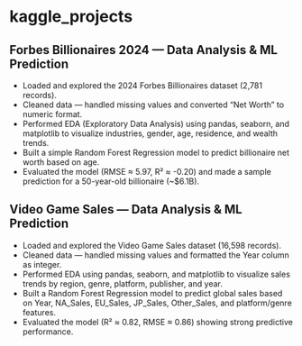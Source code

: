 # kaggle_projects

## Forbes Billionaires 2024 — Data Analysis & ML Prediction

- Loaded and explored the 2024 Forbes Billionaires dataset (2,781 records).
- Cleaned data — handled missing values and converted “Net Worth” to numeric format.
- Performed EDA (Exploratory Data Analysis) using pandas, seaborn, and matplotlib to visualize industries, gender, age, residence, and wealth trends.
- Built a simple Random Forest Regression model to predict billionaire net worth based on age.
- Evaluated the model (RMSE ≈ 5.97, R² ≈ -0.20) and made a sample prediction for a 50-year-old billionaire (~$6.1B).


## Video Game Sales — Data Analysis & ML Prediction

- Loaded and explored the Video Game Sales dataset (16,598 records).
- Cleaned data — handled missing values and formatted the Year column as integer.
- Performed EDA using pandas, seaborn, and matplotlib to visualize sales trends by region, genre, platform, publisher, and year.
- Built a Random Forest Regression model to predict global sales based on Year, NA_Sales, EU_Sales, JP_Sales, Other_Sales, and platform/genre features.
- Evaluated the model (R² ≈ 0.82, RMSE ≈ 0.86) showing strong predictive performance.
